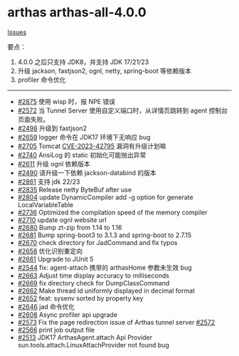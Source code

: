 # arthas arthas-all-4.0.0

[Issues](https://github.com/alibaba/arthas/milestone/47?closed=1)

要点：

1. 4.0.0 之后只支持 JDK8，并支持 JDK 17/21/23
2. 升级 jackson, fastjson2, ognl, netty, spring-boot 等依赖版本
3. profiler 命令优化

---

- [#2875](https://github.com/alibaba/arthas/issues/2875) 使用 wisp 时，报 NPE 错误
- [#2572](https://github.com/alibaba/arthas/issues/2572) 当 Tunnel Server 使用自定义端口时，从详情页跳转到 agent 控制台页面失败。
- [#2498](https://github.com/alibaba/arthas/issues/2498) 升级到 fastjson2
- [#2659](https://github.com/alibaba/arthas/issues/2659) logger 命令在 JDK17 环境下无响应 bug
- [#2705](https://github.com/alibaba/arthas/issues/2705) Tomcat [CVE-2023-42795](https://github.com/advisories/GHSA-g8pj-r55q-5c2v) 漏洞有升级计划嘛
- [#2740](https://github.com/alibaba/arthas/issues/2740) AnsiLog 的 static 初始化可能抛出异常
- [#2611](https://github.com/alibaba/arthas/issues/2611) 升级 ognl 依赖版本
- [#2490](https://github.com/alibaba/arthas/issues/2490) 请升级一下依赖 jackson-databind 的版本
- [#2861](https://github.com/alibaba/arthas/issues/2861) 支持 jdk 22/23
- [#2835](https://github.com/alibaba/arthas/pull/2835) Release netty ByteBuf after use
- [#2804](https://github.com/alibaba/arthas/pull/2804) update DynamicCompiler add -g option for generate LocalVariableTable
- [#2736](https://github.com/alibaba/arthas/pull/2736) Optimized the compilation speed of the memory compiler
- [#2710](https://github.com/alibaba/arthas/pull/2710) update ognl website url
- [#2680](https://github.com/alibaba/arthas/pull/2680) Bump zt-zip from 1.14 to 1.16
- [#2681](https://github.com/alibaba/arthas/pull/2681) Bump spring-boot3 to 3.1.3 and spring-boot to 2.7.15
- [#2670](https://github.com/alibaba/arthas/pull/2670) check directory for JadCommand and fix typos
- [#2658](https://github.com/alibaba/arthas/pull/2658) 优化识别重定向
- [#2661](https://github.com/alibaba/arthas/pull/2661) Upgrade to JUnit 5
- [#2544](https://github.com/alibaba/arthas/pull/2544) fix: agent-attach 携带的 arthasHome 参数未生效 bug
- [#2663](https://github.com/alibaba/arthas/pull/2663) Adjust time display accuracy to milliseconds
- [#2669](https://github.com/alibaba/arthas/pull/2669) fix directory check for DumpClassCommand
- [#2662](https://github.com/alibaba/arthas/pull/2662) Make thread id uniformly displayed in decimal format
- [#2652](https://github.com/alibaba/arthas/pull/2652) feat: sysenv sorted by property key
- [#2646](https://github.com/alibaba/arthas/pull/2646) jad 命令优化
- [#2608](https://github.com/alibaba/arthas/pull/2608) Async profiler api upgrade
- [#2573](https://github.com/alibaba/arthas/pull/2573) Fix the page redirection issue of Arthas tunnel server [#2572](https://github.com/alibaba/arthas/issues/2572)
- [#2566](https://github.com/alibaba/arthas/pull/2566) print job output file
- [#2513](https://github.com/alibaba/arthas/issues/2513) JDK17 ArthasAgent.attach Api Provider sun.tools.attach.LinuxAttachProvider not found bug
```